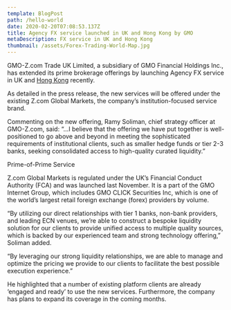 ```yaml
---
template: BlogPost
path: /hello-world
date: 2020-02-20T07:08:53.137Z
title: Agency FX service launched in UK and Hong Kong by GMO
metaDescription: FX service in UK and Hong Kong
thumbnail: /assets/Forex-Trading-World-Map.jpg
---
```

GMO-Z.com Trade UK Limited, a subsidiary of GMO Financial Holdings Inc., has extended its prime brokerage offerings by launching Agency FX service in UK and [Hong Kong](https://forex.z.com/hk/en/forex_trading) recently.

As detailed in the press release, the new services will be offered under the existing Z.com Global Markets, the company’s institution-focused service brand.

Commenting on the new offering, Ramy Soliman, chief strategy officer at GMO-Z.com, said: “…I believe that the offering we have put together is well-positioned to go above and beyond in meeting the sophisticated requirements of institutional clients, such as smaller hedge funds or tier 2-3 banks, seeking consolidated access to high-quality curated liquidity.”

Prime-of-Prime Service

Z.com Global Markets is regulated under the UK’s Financial Conduct Authority (FCA) and was launched last November. It is a part of the GMO Internet Group, which includes GMO CLICK Securities Inc, which is one of the world’s largest retail foreign exchange (forex) providers by volume.

“By utilizing our direct relationships with tier 1 banks, non-bank providers, and leading ECN venues, we’re able to construct a bespoke liquidity solution for our clients to provide unified access to multiple quality sources, which is backed by our experienced team and strong technology offering,” Soliman added. 

“By leveraging our strong liquidity relationships, we are able to manage and optimize the pricing we provide to our clients to facilitate the best possible execution experience.”

He highlighted that a number of existing platform clients are already ‘engaged and ready’ to use the new services. Furthermore, the company has plans to expand its coverage in the coming months.
